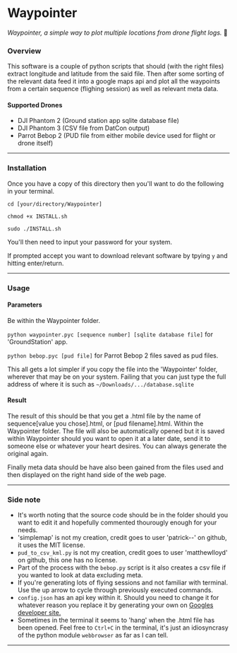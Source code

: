 # Waypointer
*Waypointer, a simple way to plot multiple locations from drone flight logs.* :rocket:

### Overview
This software is a couple of python scripts that should (with the right files) extract longitude
and latitude from the said file. Then after some sorting of the relevant data feed it into
a google maps api and plot all the waypoints from a certain sequence (flighing session) as well as 
relevant meta data.

#### Supported Drones
* DJI Phantom 2 (Ground station app sqlite database file)
* DJI Phantom 3 (CSV file from DatCon output)
* Parrot Bebop 2 (PUD file from either mobile device used for flight or drone itself)

---

### Installation
Once you have a copy of this directory then you'll want to do the following in your terminal.

`cd [your/directory/Waypointer]`

`chmod +x INSTALL.sh`

`sudo ./INSTALL.sh`

You'll then need to input your password for your system.

If prompted accept you want to download relevant software by tpying `y` and hitting enter/return.

---

### Usage
#### Parameters
Be within the Waypointer folder.

`python waypointer.pyc [sequence number] [sqlite database file]` for 'GroundStation' app.

`python bebop.pyc [pud file]` for Parrot Bebop 2 files saved as pud files.

This all gets a lot simpler if you copy the file into the 'Waypointer' folder, wherever that may be on 
your system. Failing that you can just type the full address of where it is such as `~/Downloads/.../database.sqlite`

#### Result
The result of this should be that you get a .html file by the name of sequence[value you chose].html, or [pud filename].html. Within the
Waypointer folder. The file will also be automatically opened but it is saved within Waypointer should you want to open
it at a later date, send it to someone else or whatever your heart desires. You can always generate the original again.

Finally meta data should be have also been gained from the files used and then displayed on the right hand side of the web page.

---

### Side note
* It's worth noting that the source code should be in the folder should you want to edit it and hopefully commented thourougly 
enough for your needs.
* 'simplemap' is not my creation, credit goes to user 'patrick--' on github, it uses the MIT license.
* `pud_to_csv_kml.py` is not my creation, credit goes to user 'matthewlloyd' on github, this one has no license.
* Part of the process with the `bebop.py` script is it also creates a csv file if you wanted to look at data excluding meta.
* If you're generating lots of flying sessions and not familiar with terminal. Use the up arrow to cycle through previously 
executed commands.
* `config.json` has an api key within it. Should you need to change it for whatever reason you replace it by generating your own
on [Googles developer site.](https://developers.google.com/maps/documentation/javascript/get-api-key)
* Sometimes in the terminal it seems to 'hang' when the .html file has been opened. Feel free to `Ctrl+C` in the terminal, it's just
an idiosyncrasy of the python module `webbrowser` as far as I can tell.

---
